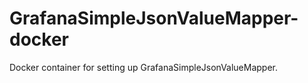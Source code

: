 # GrafanaSimpleJsonValueMapper-docker
Docker container for setting up GrafanaSimpleJsonValueMapper.
